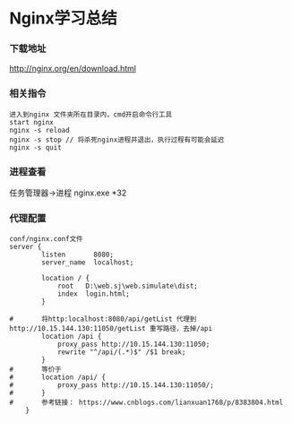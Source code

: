 # Nginx学习总结

### 下载地址 
http://nginx.org/en/download.html 

### 相关指令
```
进入到nginx 文件夹所在目录内，cmd开启命令行工具
start nginx 
nginx -s reload
nginx -s stop // 将杀死nginx进程并退出，执行过程有可能会延迟
nginx -s quit
```
### 进程查看
任务管理器->进程 nginx.exe *32


### 代理配置
```
conf/nginx.conf文件
server {
        listen       8080;
        server_name  localhost;
   
        location / {
            root   D:\web.sj\web.simulate\dist;
            index  login.html;
        }

#		将http:localhost:8080/api/getList 代理到 http://10.15.144.130:11050/getList 重写路径，去掉/api
        location /api {  
            proxy_pass http://10.15.144.130:11050;            
            rewrite "^/api/(.*)$" /$1 break;
        }   
#		等价于      
#		location /api/ {
#       	proxy_pass http://10.15.144.130:11050/;
#       }  
#		参考链接： https://www.cnblogs.com/lianxuan1768/p/8383804.html
    }
```